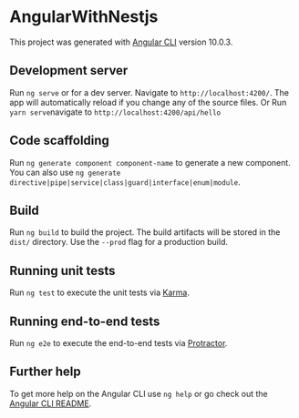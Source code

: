 # AngularWithNestjs

This project was generated with [Angular CLI](https://github.com/angular/angular-cli) version 10.0.3.

## Development server

Run `ng serve` or for a dev server. Navigate to `http://localhost:4200/`. The app will automatically reload if you change any of the source files.
Or Run ` yarn serve `navigate to `http://localhost:4200/api/hello`

## Code scaffolding

Run `ng generate component component-name` to generate a new component. You can also use `ng generate directive|pipe|service|class|guard|interface|enum|module`.

## Build

Run `ng build` to build the project. The build artifacts will be stored in the `dist/` directory. Use the `--prod` flag for a production build.

## Running unit tests

Run `ng test` to execute the unit tests via [Karma](https://karma-runner.github.io).

## Running end-to-end tests

Run `ng e2e` to execute the end-to-end tests via [Protractor](http://www.protractortest.org/).

## Further help

To get more help on the Angular CLI use `ng help` or go check out the [Angular CLI README](https://github.com/angular/angular-cli/blob/master/README.md).
